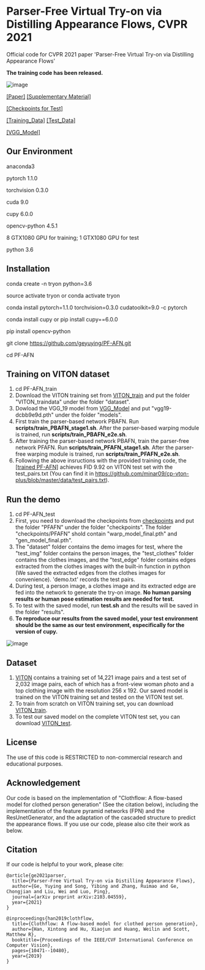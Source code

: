 # Parser-Free Virtual Try-on via Distilling Appearance Flows, CVPR 2021
Official code for CVPR 2021 paper 'Parser-Free Virtual Try-on via Distilling Appearance Flows'


**The training code has been released.**

![image](https://github.com/geyuying/PF-AFN/blob/main/show/compare_both.jpg?raw=true)

[[Paper]](https://arxiv.org/abs/2103.04559)       [[Supplementary Material]](https://github.com/geyuying/PF-AFN/blob/main/PFAFN_supp.pdf)

[[Checkpoints for Test]](https://drive.google.com/file/d/1_a0AiN8Y_d_9TNDhHIcRlERz3zptyYWV/view?usp=sharing)

[[Training_Data]](https://drive.google.com/file/d/1Uc0DTTkSfCPXDhd4CMx2TQlzlC6bDolK/view?usp=sharing)
[[Test_Data]](https://drive.google.com/file/d/1Y7uV0gomwWyxCvvH8TIbY7D9cTAUy6om/view?usp=sharing)

[[VGG_Model]](https://drive.google.com/file/d/1Mw24L52FfOT9xXm3I1GL8btn7vttsHd9/view?usp=sharing)

## Our Environment
anaconda3

pytorch 1.1.0

torchvision 0.3.0

cuda 9.0

cupy 6.0.0

opencv-python 4.5.1

8 GTX1080 GPU for training; 1 GTX1080 GPU for test

python 3.6

## Installation
conda create -n tryon python=3.6

source activate tryon     or     conda activate tryon

conda install pytorch=1.1.0 torchvision=0.3.0 cudatoolkit=9.0 -c pytorch

conda install cupy     or     pip install cupy==6.0.0

pip install opencv-python

git clone https://github.com/geyuying/PF-AFN.git

cd PF-AFN

## Training on VITON dataset 
1. cd PF-AFN_train
2. Download the VITON training set from [VITON_train](https://drive.google.com/file/d/1Uc0DTTkSfCPXDhd4CMx2TQlzlC6bDolK/view?usp=sharing) and put the folder "VITON_traindata" under the folder "dataset".
3. Dowload the VGG_19 model from [VGG_Model](https://drive.google.com/file/d/1Mw24L52FfOT9xXm3I1GL8btn7vttsHd9/view?usp=sharing) and put "vgg19-dcbb9e9d.pth" under the folder "models".
4. First train the parser-based network PBAFN. Run **scripts/train_PBAFN_stage1.sh**. After the parser-based warping module is trained, run **scripts/train_PBAFN_e2e.sh**.
5. After training the parser-based network PBAFN, train the parser-free network PFAFN. Run **scripts/train_PFAFN_stage1.sh**. After the parser-free warping module is trained, run **scripts/train_PFAFN_e2e.sh**.
6. Following the above insructions with the provided training code, the [[trained PF-AFN]](https://drive.google.com/file/d/1Pz2kA65N4Ih9w6NFYBDmdtVdB-nrrdc3/view?usp=sharing) achieves FID 9.92 on VITON test set with the test_pairs.txt (You can find it in https://github.com/minar09/cp-vton-plus/blob/master/data/test_pairs.txt).

## Run the demo
1. cd PF-AFN_test
2. First, you need to download the checkpoints from [checkpoints](https://drive.google.com/file/d/1_a0AiN8Y_d_9TNDhHIcRlERz3zptyYWV/view?usp=sharing) and put the folder "PFAFN" under the folder "checkpoints". The folder "checkpoints/PFAFN" shold contain "warp_model_final.pth" and "gen_model_final.pth". 
3. The "dataset" folder contains the demo images for test, where the "test_img" folder contains the person images, the "test_clothes" folder contains the clothes images, and the "test_edge" folder contains edges extracted from the clothes images with the built-in function in python (We saved the extracted edges from the clothes images for convenience). 'demo.txt' records the test pairs. 
4. During test, a person image, a clothes image and its extracted edge are fed into the network to generate the try-on image. **No human parsing results or human pose estimation results are needed for test.**
5. To test with the saved model, run **test.sh** and the results will be saved in the folder "results".
6. **To reproduce our results from the saved model, your test environment should be the same as our test environment, especifically for the version of cupy.** 

![image](https://github.com/geyuying/PF-AFN/blob/main/show/compare.jpg?raw=true)
## Dataset
1. [VITON](https://github.com/xthan/VITON) contains a training set of 14,221 image pairs and a test set of 2,032 image pairs, each of which has a front-view woman photo and a top clothing image with the resolution 256 x 192. Our saved model is trained on the VITON training set and tested on the VITON test set.
2. To train from scratch on VITON training set, you can download [VITON_train](https://drive.google.com/file/d/1Uc0DTTkSfCPXDhd4CMx2TQlzlC6bDolK/view?usp=sharing).
3. To test our saved model on the complete VITON test set, you can download [VITON_test](https://drive.google.com/file/d/1Y7uV0gomwWyxCvvH8TIbY7D9cTAUy6om/view?usp=sharing).

## License
The use of this code is RESTRICTED to non-commercial research and educational purposes.

## Acknowledgement
Our code is based on the implementation of "Clothflow: A flow-based model for clothed person generation" (See the citation below), including the implementation of the feature pyramid networks (FPN) and the ResUnetGenerator, and the adaptation of the cascaded structure to predict the appearance flows. If you use our code, please also cite their work as below.


## Citation
If our code is helpful to your work, please cite:
```
@article{ge2021parser,
  title={Parser-Free Virtual Try-on via Distilling Appearance Flows},
  author={Ge, Yuying and Song, Yibing and Zhang, Ruimao and Ge, Chongjian and Liu, Wei and Luo, Ping},
  journal={arXiv preprint arXiv:2103.04559},
  year={2021}
}
```
```
@inproceedings{han2019clothflow,
  title={Clothflow: A flow-based model for clothed person generation},
  author={Han, Xintong and Hu, Xiaojun and Huang, Weilin and Scott, Matthew R},
  booktitle={Proceedings of the IEEE/CVF International Conference on Computer Vision},
  pages={10471--10480},
  year={2019}
}
```
